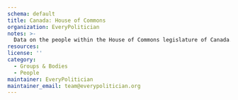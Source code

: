 ```yaml
---
schema: default
title: Canada: House of Commons
organization: EveryPolitician
notes: >-
  Data on the people within the House of Commons legislature of Canada.
resources:
license: ''
category:
  - Groups & Bodies
  - People
maintainer: EveryPolitician
maintainer_email: team@everypolitician.org
---
```

